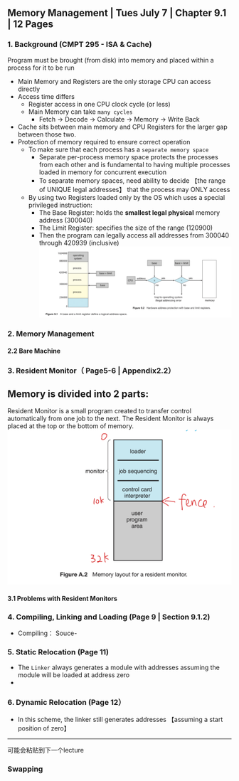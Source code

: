 ## Memory Management | Tues July 7 | Chapter 9.1 | 12 Pages 

### 1. Background (CMPT 295 - ISA & Cache)
Program must be brought (from disk) into memory and placed within a process for it to be run
- Main Memory and Registers are the only storage CPU can access directly
- Access time differs
  - Register access in one CPU clock cycle (or less)
  - Main Memory can take `many cycles`
    - Fetch -> Decode -> Calculate -> Memory -> Write Back
- Cache sits between main memory and CPU Registers for the larger gap between those two.
- Protection of memory required to ensure correct operation
  - To make sure that each process has a `separate memory space`
    - Separate per-process memory space protects  the processes from each other and is fundamental to having multiple processes loaded in memory for concurrent execution
    - To separate memory spaces, need ability to decide 【the range of UNIQUE legal addresses】 that the process may ONLY access
  - By using two Registers loaded only by the OS which uses a special privileged instruction:
    - The Base Register: holds the **smallest legal physical** memory address (300040)
    - The Limit Register: specifies the size of the range (120900)
    - Then the program can legally access all addresses from 300040 through 420939 (inclusive)
![A base and a limit register define a logical address space and hardware protection](imgs/base_limit_register.jpeg)
### 2. Memory Management

#### 2.2 Bare Machine

### 3. Resident Monitor（ Page5-6 | Appendix2.2）
Memory is divided into 2 parts: 
-
Resident Monitor is a small program created to transfer control automatically from one job to the next. The Resident Monitor is always placed at the top or the bottom of memory.
![Memory layout for a resident monitor](imgs/Resident_Monitor.jpeg)

#### 3.1 Problems with Resident Monitors

### 4. Compiling, Linking and Loading (Page 9 | Section 9.1.2)
- Compiling： Souce-
### 5. Static Relocation (Page 11)
- The `Linker` always generates a module with addresses assuming the module will be loaded at address zero
- 
### 6. Dynamic Relocation (Page 12）
- In this scheme, the linker still generates addresses 【assuming a start position of zero】


--- 
可能会粘贴到下一个lecture

### Swapping
